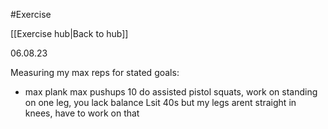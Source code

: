 #Exercise

[[Exercise hub|Back to hub]]

06.08.23

Measuring my max reps for stated goals:
- max plank 
max pushups 10
do assisted pistol squats, work on standing on one leg, you lack balance
Lsit 40s but my legs arent straight in knees, have to work on that